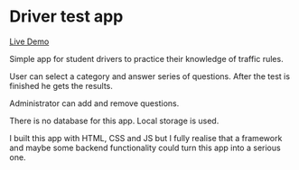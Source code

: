 # Driver test app

[Live Demo](https://driver-tests.netlify.app/)

Simple app for student drivers to practice their knowledge of traffic rules.

User can select a category and answer series of questions. After the test is finished he gets the results.

Administrator can add and remove questions.

There is no database for this app. Local storage is used.

I built this app with HTML, CSS and JS but I fully realise that a framework and maybe some backend functionality could turn this app into a serious one.
